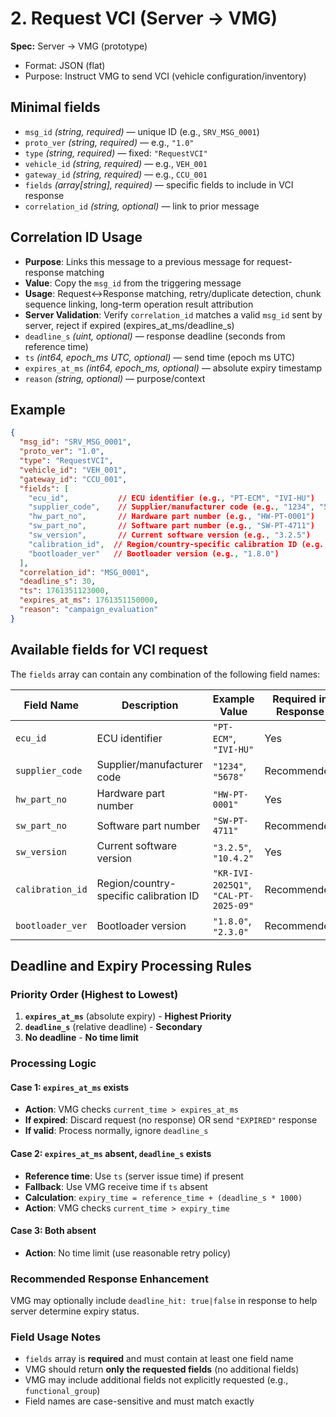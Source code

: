 # 2. Request VCI (Server → VMG)

**Spec:** Server → VMG (prototype)

- Format: JSON (flat)
- Purpose: Instruct VMG to send VCI (vehicle configuration/inventory)

## Minimal fields
- `msg_id` *(string, required)* — unique ID (e.g., `SRV_MSG_0001`)
- `proto_ver` *(string, required)* — e.g., `"1.0"`
- `type` *(string, required)* — fixed: `"RequestVCI"`
- `vehicle_id` *(string, required)* — e.g., `VEH_001`
- `gateway_id` *(string, required)* — e.g., `CCU_001`
- `fields` *(array[string], required)* — specific fields to include in VCI response
- `correlation_id` *(string, optional)* — link to prior message

## Correlation ID Usage
- **Purpose**: Links this message to a previous message for request-response matching
- **Value**: Copy the `msg_id` from the triggering message
- **Usage**: Request↔Response matching, retry/duplicate detection, chunk sequence linking, long-term operation result attribution
- **Server Validation**: Verify `correlation_id` matches a valid `msg_id` sent by server, reject if expired (expires_at_ms/deadline_s)
- `deadline_s` *(uint, optional)* — response deadline (seconds from reference time)
- `ts` *(int64, epoch_ms UTC, optional)* — send time (epoch ms UTC)
- `expires_at_ms` *(int64, epoch_ms, optional)* — absolute expiry timestamp
- `reason` *(string, optional)* — purpose/context

## Example
```json
{
  "msg_id": "SRV_MSG_0001",
  "proto_ver": "1.0",
  "type": "RequestVCI",
  "vehicle_id": "VEH_001",
  "gateway_id": "CCU_001",
  "fields": [
    "ecu_id",           // ECU identifier (e.g., "PT-ECM", "IVI-HU")
    "supplier_code",    // Supplier/manufacturer code (e.g., "1234", "5678")
    "hw_part_no",       // Hardware part number (e.g., "HW-PT-0001")
    "sw_part_no",       // Software part number (e.g., "SW-PT-4711")
    "sw_version",       // Current software version (e.g., "3.2.5")
    "calibration_id",  // Region/country-specific calibration ID (e.g., "KR-IVI-2025Q1")
    "bootloader_ver"   // Bootloader version (e.g., "1.8.0")
  ],
  "correlation_id": "MSG_0001",
  "deadline_s": 30,
  "ts": 1761351123000,
  "expires_at_ms": 1761351150000,
  "reason": "campaign_evaluation"
}
```

## Available fields for VCI request
The `fields` array can contain any combination of the following field names:

| Field Name | Description | Example Value | Required in Response |
|------------|-------------|---------------|---------------------|
| `ecu_id` | ECU identifier | `"PT-ECM"`, `"IVI-HU"` | Yes |
| `supplier_code` | Supplier/manufacturer code | `"1234"`, `"5678"` | Recommended |
| `hw_part_no` | Hardware part number | `"HW-PT-0001"` | Yes |
| `sw_part_no` | Software part number | `"SW-PT-4711"` | Recommended |
| `sw_version` | Current software version | `"3.2.5"`, `"10.4.2"` | Yes |
| `calibration_id` | Region/country-specific calibration ID | `"KR-IVI-2025Q1"`, `"CAL-PT-2025-09"` | Recommended |
| `bootloader_ver` | Bootloader version | `"1.8.0"`, `"2.3.0"` | Recommended |

## Deadline and Expiry Processing Rules

### **Priority Order (Highest to Lowest)**
1. **`expires_at_ms`** (absolute expiry) - **Highest Priority**
2. **`deadline_s`** (relative deadline) - **Secondary**
3. **No deadline** - **No time limit**

### **Processing Logic**

#### **Case 1: `expires_at_ms` exists**
- **Action**: VMG checks `current_time > expires_at_ms`
- **If expired**: Discard request (no response) OR send `"EXPIRED"` response
- **If valid**: Process normally, ignore `deadline_s`

#### **Case 2: `expires_at_ms` absent, `deadline_s` exists**
- **Reference time**: Use `ts` (server issue time) if present
- **Fallback**: Use VMG receive time if `ts` absent
- **Calculation**: `expiry_time = reference_time + (deadline_s * 1000)`
- **Action**: VMG checks `current_time > expiry_time`

#### **Case 3: Both absent**
- **Action**: No time limit (use reasonable retry policy)

### **Recommended Response Enhancement**
VMG may optionally include `deadline_hit: true|false` in response to help server determine expiry status.

### **Field Usage Notes**
- `fields` array is **required** and must contain at least one field name
- VMG should return **only the requested fields** (no additional fields)
- VMG may include additional fields not explicitly requested (e.g., `functional_group`)
- Field names are case-sensitive and must match exactly

